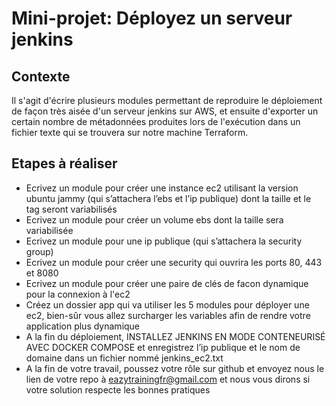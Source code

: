 # Mini-projet: Déployez un serveur jenkins

## Contexte
Il s'agit d'écrire plusieurs modules permettant de reproduire le déploiement de façon très aisée d'un serveur jenkins sur AWS, 
et ensuite d'exporter un certain nombre de métadonnées produites lors de l'exécution dans un fichier texte qui se trouvera sur notre machine Terraform.

## Etapes à réaliser

- Ecrivez un module pour créer une instance ec2 utilisant la version ubuntu jammy (qui
s’attachera l’ebs et l’ip publique) dont la taille et le tag seront variabilisés
- Ecrivez un module pour créer un volume ebs dont la taille sera variabilisée
- Ecrivez un module pour une ip publique (qui s’attachera la security group)
- Ecrivez un module pour créer une security qui ouvrira les ports 80, 443 et 8080
- Ecrivez un module pour créer une paire de clés de facon dynamique pour la connexion à l'ec2
- Créez un dossier app qui va utiliser les 5 modules pour déployer une ec2, bien-sûr vous allez surcharger
les variables afin de rendre votre application plus dynamique
- A la fin du déploiement, INSTALLEZ JENKINS EN MODE CONTENEURISÉ AVEC DOCKER COMPOSE et enregistrez l’ip publique et le nom de domaine dans un fichier nommé jenkins_ec2.txt
- A la fin de votre travail, poussez votre rôle sur github et envoyez nous le lien de votre repo à
eazytrainingfr@gmail.com et nous vous dirons si votre solution respecte les bonnes pratiques

